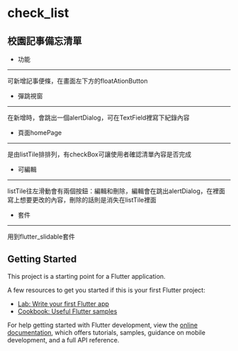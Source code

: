 # check_list

## 校園記事備忘清單
- 功能
---
可新增記事便條，在畫面左下方的floatAtionButton
- 彈跳視窗
---
在新增時，會跳出一個alertDialog，可在TextField裡寫下紀錄內容
- 頁面homePage
---
是由listTile排排列，有checkBox可讓使用者確認清單內容是否完成
- 可編輯
---
listTile往左滑動會有兩個按鈕：編輯和刪除，編輯會在跳出alertDialog，在裡面寫上想要更改的內容，刪除的話則是消失在listTile裡面
- 套件
---
用到flutter_slidable套件


## Getting Started

This project is a starting point for a Flutter application.

A few resources to get you started if this is your first Flutter project:

- [Lab: Write your first Flutter app](https://docs.flutter.dev/get-started/codelab)
- [Cookbook: Useful Flutter samples](https://docs.flutter.dev/cookbook)

For help getting started with Flutter development, view the
[online documentation](https://docs.flutter.dev/), which offers tutorials,
samples, guidance on mobile development, and a full API reference.
